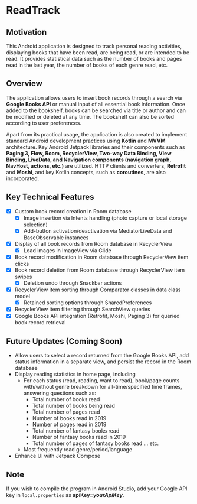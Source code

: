 # ReadTrack
## Motivation
This Android application is designed to track personal reading activities, displaying books that have been read, are being read, or are intended to be read. It provides statistical data such as the number of books and pages read in the last year, the number of books of each genre read, etc.

## Overview
The application allows users to insert book records through a search via **Google Books API** or manual input of all essential book information. Once added to the bookshelf, books can be searched via title or author and can be modified or deleted at any time. The bookshelf can also be sorted according to user preferences.

Apart from its practical usage, the application is also created to implement standard Android development practices using **Kotlin** and **MVVM** architecture. Key Android Jetpack libraries and their components such as **Paging 3, Flow, Room, RecyclerView, Two-way Data Binding, View Binding, LiveData, and Navigation components (navigation graph, NavHost, actions, etc.)** are utilized. HTTP clients and converters, **Retrofit** and **Moshi**, and key Kotlin concepts, such as **coroutines**, are also incorporated.

## Key Technical Features
- [x] Custom book record creation in Room database
  - [x] Image insertion via Intents handling (photo capture or local storage selection)
  - [x] Add-button activation/deactivation via MediatorLiveData and BaseObservable instances
- [x] Display of all book records from Room database in RecyclerView
  - [x] Load images in ImageView via Glide 
- [x] Book record modification in Room database through RecyclerView item clicks
- [x] Book record deletion from Room database through RecyclerView item swipes
  - [x] Deletion undo through Snackbar actions
- [x] RecyclerView item sorting through Comparator classes in data class model
  - [x] Retained sorting options through SharedPreferences
- [x] RecyclerView item filtering through SearchView queries
- [x] Google Books API integration (Retrofit, Moshi, Paging 3) for queried book record retrieval

## Future Updates (Coming Soon)
- Allow users to select a record returned from the Google Books API, add status information in a separate view, and persist the record in the Room database
- Display reading statistics in home page, including
  - For each status (read, reading, want to read), book/page counts with/without genre breakdown for all-time/specified time frames, answering questions such as:
    - Total number of books read
    - Total number of books being read
    - Total number of pages read
    - Number of books read in 2019
    - Number of pages read in 2019
    - Total number of fantasy books read
    - Number of fantasy books read in 2019
    - Total number of pages of fantasy books read
... etc.  
  - Most frequently read genre/period/language
- Enhance UI with Jetpack Compose
 
## Note
If you wish to compile the program in Android Studio, add your Google API key in `local.properties` as **apiKey=*yourApiKey***.
